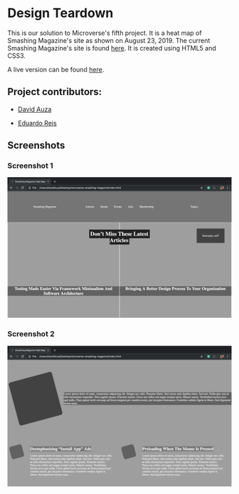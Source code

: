 # Design Teardown

This is our solution to Microverse's fifth project. It is a heat map of Smashing Magazine's site as shown on August 23, 2019. The current Smashing Magazine's site is found [here](https://www.smashingmagazine.com/). It is created using HTML5 and CSS3.

A live version can be found [here](https://rawcdn.githack.com/eduardoreisalvarenga/microverse-smashing-magazine/45b6ec9bcfae71b8fe5a1d5833a35266d2bb71b3/index.html).

## Project contributors:

- [David Auza](https://github.com/davidauza-engineer)

- [Eduardo Reis](https://github.com/eduardoreisalvarenga)

## Screenshots

### Screenshot 1

![Screenshot 1](screenshots/1.png)

### Screenshot 2

![Screenshot 2](screenshots/2.png)
